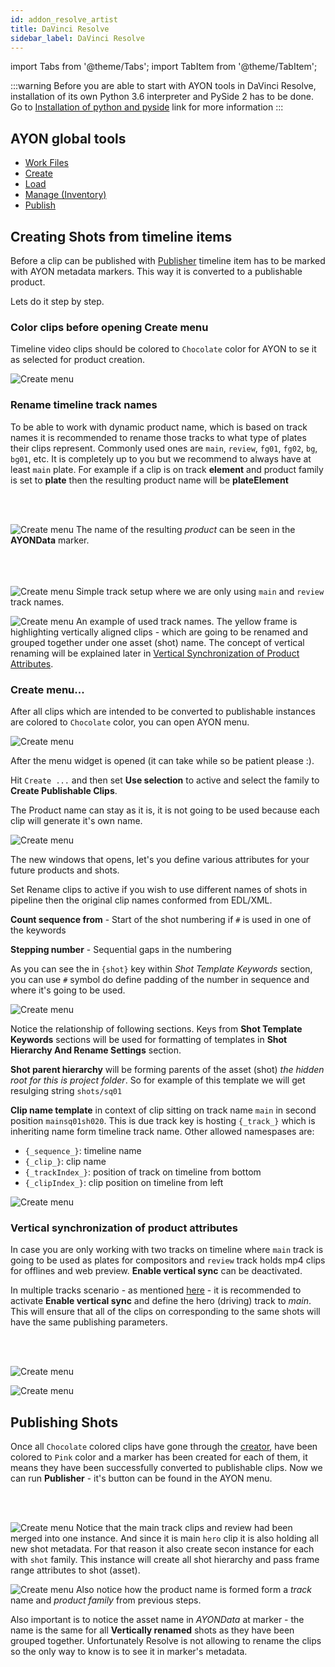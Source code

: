 ```yaml
---
id: addon_resolve_artist
title: DaVinci Resolve
sidebar_label: DaVinci Resolve
---
```



import Tabs from '@theme/Tabs';
import TabItem from '@theme/TabItem';

:::warning
Before you are able to start with AYON tools in DaVinci Resolve, installation of its own Python 3.6 interpreter and PySide 2 has to be done. Go to [Installation of python and pyside](admin_hosts_resolve.md#installation-of-python-and-pyside) link for more information
:::



## AYON global tools

-   [Work Files](artist_tools_workfiles)
-   [Create](artist_tools_creator)
-   [Load](artist_tools_loader)
-   [Manage (Inventory)](artist_tools_inventory)
-   [Publish](artist_tools_publisher)


<div class="row markdown">

## Creating Shots from timeline items

Before a clip can be published with [Publisher](artist_tools_publisher) timeline item has to be marked with AYON metadata markers. This way it is converted to a publishable product.

Lets do it step by step.

</div>


<div class="row markdown">

### Color clips before opening Create menu


Timeline video clips should be colored to `Chocolate` color for AYON to se it as selected for product creation.


<div class="col col--6 markdown">

![Create menu](assets/resolve_select_clips_timeline_chocolate.png)

</div>
</div>


### Rename timeline track names

<div class="row markdown">


<div class="col col --6 markdown">

To be able to work with dynamic product name, which is based on track names it is recommended to rename those tracks to what type of plates their clips represent. Commonly used ones are `main`, `review`, `fg01`, `fg02`, `bg`, `bg01`, etc. It is completely up to you but we recommend to always have at least `main` plate. For example if a clip is on track **element** and product family is set to **plate** then the resulting product name will be **plateElement**

<br></br>
</div>

<div class="col col--6 markdown">

![Create menu](assets/resolve_creator_subset_name.png)
The name of the resulting *product* can be seen in the **AYONData** marker.
<br></br><br></br>
</div>

<div class="col col--6 markdown">

![Create menu](assets/resolve_remame_track_names.png)
Simple track setup where we are only using `main` and  `review` track names.

</div>
<div class="col col--6 markdown">

![Create menu](assets/resolve_create_vertical_rename_timeline.png)
An example of used track names. The yellow frame is highlighting vertically aligned clips - which are going to be renamed and grouped together under one asset (shot) name. The concept of vertical renaming will be explained later in [Vertical Synchronization of Product Attributes](#vertical-synchronization-of-product-attributes).

</div>
</div>


### Create menu...

<div class="row markdown">
<div class="col col--6 markdown">

After all clips which are intended to be converted to publishable instances are colored to `Chocolate` color, you can open AYON menu.

</div>
<div class="col col--6 markdown">

![Create menu](assets/resolve_menu_openpype.png)

</div>

</div>

<div class="row markdown">
<div class="col col--6 markdown">

After the menu widget is opened (it can take while so be patient please :).

Hit `Create ...` and then set **Use selection** to active and select the family to **Create Publishable Clips**. 

The Product name can stay as it is, it is not going to be used because each clip will generate it's own name.

</div>
<div class="col col--6 markdown">

![Create menu](assets/resolve_create_clips.png)

</div>
</div>

<div class="row markdown">
<div class="col col--6 markdown">

The new windows that opens, let's you define various attributes for your future products and shots.

Set Rename clips to active if you wish to use different names of shots in pipeline then the original clip names conformed from EDL/XML.

**Count sequence from** - Start of the shot numbering if `#` is used in one of the keywords

**Stepping number** - Sequential gaps in the numbering

As you can see the in `{shot}` key within *Shot Template Keywords* section, you can use `#` symbol do define padding of the number in sequence and where it's going to be used.

</div>
<div class="col col--6 markdown">

![Create menu](assets/resolve_create_renaming_clips.png)

</div>
</div>

<div class="row markdown">
<div class="col col--6 markdown">

Notice the relationship of following sections. Keys from **Shot Template Keywords** sections will be used for formatting of templates in **Shot Hierarchy And Rename Settings** section.

**Shot parent hierarchy** will be forming parents of the asset (shot) *the hidden root for this is project folder*. So for example of this template we will get resulging string `shots/sq01`

**Clip name template** in context of clip sitting on track name `main` in second position `mainsq01sh020`. This is due track key is hosting `{_track_}` which is inheriting name form timeline track name. Other allowed namespases are:
- `{_sequence_}`: timeline name
- `{_clip_}`: clip name
- `{_trackIndex_}`: position of track on timeline from bottom
- `{_clipIndex_}`: clip position on timeline from left

</div>
<div class="col col--6 markdown">

![Create menu](assets/resolve_create_template_filling.png)

</div>
</div>

### Vertical synchronization of product attributes

In case you are only working with two tracks on timeline where `main` track is going to be used as plates for compositors and `review` track holds mp4 clips for offlines and web preview. **Enable vertical sync** can be deactivated.

In multiple tracks scenario - as mentioned [here](#rename-timeline-track-names) - it is recommended to activate **Enable vertical sync** and define the hero (driving) track to *main*. This will ensure that all of the clips on corresponding to the same shots will have the same publishing parameters.

<br></br>

<div class="row markdown">

<div class="col col--6 markdown">

![Create menu](assets/resolve_create_single_track_rename_hero_track.png)

</div>

<div class="col col--6 markdown">

![Create menu](assets/resolve_create_vertical_rename_creator_ui.png)

</div>
</div>


## Publishing Shots

<div class="row markdown">
<div class="col--6 markdown">

Once all `Chocolate` colored clips have gone through the [creator](#rcreate-menu), have been colored to `Pink` color and a marker has been created for each of them, it means they have been successfully converted to publishable clips. Now we can run **Publisher** - it's button can be found in the AYON menu.

<br></br>
</div>

<div class="row markdown">
<div class="col --6 markdown">

![Create menu](assets/resolve_publish_instance_review_main.png)
Notice that the main track clips and review had been merged into one instance. And since it is main `hero` clip it is also holding all new shot metadata. For that reason it also create secon instance for each with `shot` family. This instance will create all shot hierarchy and pass frame range attributes to shot (asset).

</div>
</div>

<div class="row markdown">
<div class="col --6 markdown">

![Create menu](assets/resolve_publish_instance_other_plateSubsets.png)
Also notice how the product name is formed form a *track* name and *product family* from previous steps.

Also important is to notice the asset name in *AYONData* at marker - the name is the same for all **Vertically renamed** shots as they have been grouped together. Unfortunately Resolve is not allowing to rename the clips so the only way to know is to see it in marker's metadata.

</div>
</div>

</div>
